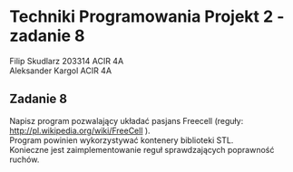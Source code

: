 # Techniki Programowania Projekt 2 - zadanie 8
Filip Skudlarz 203314 ACIR 4A\
Aleksander Kargol ACIR 4A
## Zadanie 8
Napisz program pozwalający układać pasjans Freecell (reguły: http://pl.wikipedia.org/wiki/FreeCell ). \
Program powinien wykorzystywać kontenery biblioteki STL.\
Konieczne jest zaimplementowanie reguł sprawdzających poprawność ruchów.
